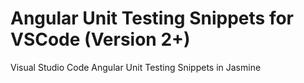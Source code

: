# Angular Unit Testing Snippets for VSCode (Version 2+)
Visual Studio Code Angular Unit Testing Snippets in Jasmine